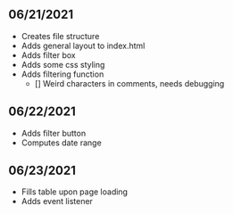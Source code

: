 ## 06/21/2021
- Creates file structure
- Adds general layout to index.html
- Adds filter box
- Adds some css styling
- Adds filtering function
    - [] Weird characters in comments, needs debugging

## 06/22/2021
- Adds filter button
- Computes date range

## 06/23/2021
- Fills table upon page loading
- Adds event listener